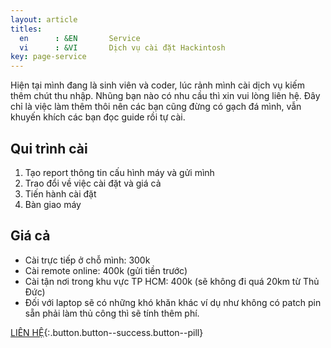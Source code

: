 ```yaml
---
layout: article
titles:
  en      : &EN       Service
  vi      : &VI       Dịch vụ cài đặt Hackintosh
key: page-service
---
```


Hiện tại mình đang là sinh viên và coder, lúc rảnh mình cài dịch vụ kiếm thêm chút thu nhập. Nhũng bạn nào có nhu cầu thì xin vui lòng liên hệ. Đây chỉ là việc làm thêm thôi nên các bạn cũng đừng có gạch đá mình, vẫn khuyến khích các bạn đọc guide rồi tự cài.

## Qui trình cài
1. Tạo report thông tin cấu hình máy và gửi mình
2. Trao đổi về việc cài đặt và giá cả
3. Tiến hành cài đặt
4. Bàn giao máy

## Giá cả
- Cài trực tiếp ở chỗ mình: 300k
- Cài remote online: 400k (gửi tiền trước)
- Cài tận nơi trong khu vực TP HCM: 400k (sẽ không đi quá 20km từ Thủ Đức)
- Đối với laptop sẽ có những khó khăn khác ví dụ như không có patch pin sẵn phải làm thủ công thì sẽ tính thêm phí.

[LIÊN HỆ](/contact){:.button.button--success.button--pill}
